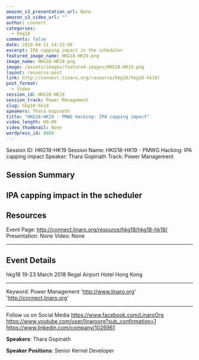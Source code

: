 ```yaml
---
amazon_s3_presentation_url: None
amazon_s3_video_url: ""
author: connect
categories:
  - hkg18
comments: false
date: 2018-04-11 14:15:50
excerpt: IPA capping impact in the scheduler
featured_image_name: HKG18-HK19.png
image_name: HKG18-HK19.png
image: /assets/images/featured-images/HKG18-HK19.png
layout: resource-post
link: http://connect.linaro.org/resource/hkg18/hkg18-hk19/
post_format:
  - Video
session_id: HKG18-HK19
session_track: Power Management
slug: hkg18-hk19
speakers: Thara Gopinath
title: "HKG18-HK19 - PMWG Hacking: IPA capping impact"
video_length: 00:00
video_thumbnail: None
wordpress_id: 8869
---
```


Session ID: HKG18-HK19
Session Name: HKG18-HK19 - PMWG Hacking: IPA capping impact
Speaker: Thara Gopinath
Track: Power Management

## Session Summary

## IPA capping impact in the scheduler

## Resources

Event Page: http://connect.linaro.org/resource/hkg18/hkg18-hk19/
Presentation: None
Video: None

---

## Event Details

hkg18
19-23 March 2018
Regal Airport Hotel Hong Kong

---

Keyword: Power Management
'http://www.linaro.org'
'http://connect.linaro.org'

---

Follow us on Social Media
https://www.facebook.com/LinaroOrg
https://www.youtube.com/user/linaroorg?sub_confirmation=1
https://www.linkedin.com/company/1026961

**Speakers**: Thara Gopinath

**Speaker Positions**: Senior Kernel Developer
